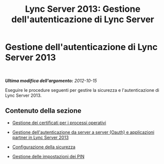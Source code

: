 ﻿---
title: "Lync Server 2013: Gestione dell'autenticazione di Lync Server"
TOCTitle: Gestione dell'autenticazione di Lync Server 2013
ms:assetid: d7b17445-1b01-4b7a-9b7f-f86ad59f1a2b
ms:mtpsurl: https://technet.microsoft.com/it-it/library/JJ721901(v=OCS.15)
ms:contentKeyID: 49887778
ms.date: 08/24/2015
mtps_version: v=OCS.15
ms.translationtype: HT
---

# Gestione dell'autenticazione di Lync Server 2013

 

_**Ultima modifica dell'argomento:** 2012-10-15_

Eseguire le procedure seguenti per gestire la sicurezza e l'autenticazione di Lync Server 2013.

## Contenuto della sezione

  - [Gestione dei certificati per i processi operativi](lync-server-2013-managing-certificates-for-operational-processes.md)

  - [Gestione dell'autenticazione da server a server (Oauth) e applicazioni partner in Lync Server 2013](lync-server-2013-managing-server-to-server-authentication-oauth-and-partner-applications.md)

  - [Configurazione della sicurezza](lync-server-2013-configuring-authentication-in-the-lync-server-control-panel.md)

  - [Gestione delle impostazioni dei PIN](lync-server-2013-managing-pin-settings.md)

